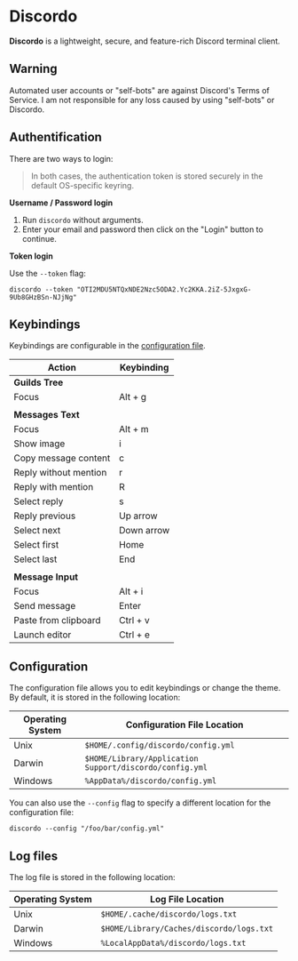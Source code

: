 # Discordo

**Discordo** is a lightweight, secure, and feature-rich Discord terminal client.  

## Warning

Automated user accounts or "self-bots" are against Discord's Terms of Service. I am not responsible for any loss caused by using "self-bots" or Discordo.

## Authentification

There are two ways to login:  
> In both cases, the authentication token is stored securely in the default OS-specific keyring.

**Username / Password login**

1. Run `discordo` without arguments.  
2. Enter your email and password then click on the "Login" button to continue.

**Token login**

Use the `--token` flag:

```
discordo --token "OTI2MDU5NTQxNDE2Nzc5ODA2.Yc2KKA.2iZ-5JxgxG-9Ub8GHzBSn-NJjNg"
```

## Keybindings

Keybindings are configurable in the [configuration file](#configuration).

| Action                | Keybinding |
| --------------------- | ---------- |
| **Guilds Tree**       |            |
| Focus                 | Alt + g    |
|                       |            |
| **Messages Text**     |            |
| Focus                 | Alt + m    |
| Show image            | i          |
| Copy message content  | c          |
| Reply without mention | r          |
| Reply with mention    | R          |
| Select reply          | s          |
| Reply previous        | Up arrow   |
| Select next           | Down arrow |
| Select first          | Home       |
| Select last           | End        |
|                       |            |
| **Message Input**     |            |
| Focus                 | Alt + i    |
| Send message          | Enter      |
| Paste from clipboard  | Ctrl + v   |
| Launch editor         | Ctrl + e   |

## Configuration

The configuration file allows you to edit keybindings or change the theme.
By default, it is stored in the following location:

| Operating System | Configuration File Location                             |
| ---------------- | ------------------------------------------------------- |
| Unix             | `$HOME/.config/discordo/config.yml`                     |
| Darwin           | `$HOME/Library/Application Support/discordo/config.yml` |
| Windows          | `%AppData%/discordo/config.yml`                         |

You can also use the `--config` flag to specify a different location for the configuration file:

```
discordo --config "/foo/bar/config.yml"
```


## Log files

The log file is stored in the following location:

| Operating System | Log File Location                        |
| ---------------- | ---------------------------------------- |
| Unix             | `$HOME/.cache/discordo/logs.txt`         |
| Darwin           | `$HOME/Library/Caches/discordo/logs.txt` |
| Windows          | `%LocalAppData%/discordo/logs.txt`       |
